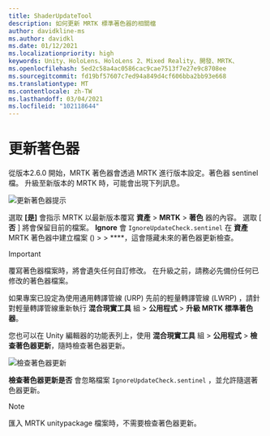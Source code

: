 ```yaml
---
title: ShaderUpdateTool
description: 如何更新 MRTK 標準著色器的相關檔
author: davidkline-ms
ms.author: davidkl
ms.date: 01/12/2021
ms.localizationpriority: high
keywords: Unity、HoloLens、HoloLens 2、Mixed Reality、開發、MRTK、
ms.openlocfilehash: 5ed2c58a4ac0586cac9cae7513f7e27e9c8708ee
ms.sourcegitcommit: fd19bf57607c7ed94a849d4cf606bba2bb93e668
ms.translationtype: MT
ms.contentlocale: zh-TW
ms.lasthandoff: 03/04/2021
ms.locfileid: "102118644"
---
```

# <a name="updating-shaders"></a>更新著色器

從版本2.6.0 開始，MRTK 著色器會透過 MRTK 進行版本設定。著色器 sentinel 檔。 升級至新版本的 MRTK 時，可能會出現下列訊息。

![更新著色器提示](../images/tools/UpdateShaderPrompt.png)

選取 **[是]** 會指示 MRTK 以最新版本覆寫 **資產**  >  **MRTK**  >  **著色** 器的內容。 選取 [ **否** ] 將會保留目前的檔案。 **Ignore** 會 `IgnoreUpdateCheck.sentinel` 在 **資產** MRTK 著色器中建立檔案 ()  >    >  ****，這會隱藏未來的著色器更新檢查。

> [!IMPORTANT]
> 覆寫著色器檔案時，將會遺失任何自訂修改。 在升級之前，請務必先備份任何已修改的著色器檔案。
>
> 如果專案已設定為使用通用轉譯管線 (URP) 先前的輕量轉譯管線 (LWRP) ，請針對輕量轉譯管線重新執行 **混合現實工具** 組 > **公用程式** >
>  **升級 MRTK 標準著色器**。

您也可以在 Unity 編輯器的功能表列上，使用 **混合現實工具** 組  >  **公用程式**  >  **檢查著色器更新**，隨時檢查著色器更新。

![檢查著色器更新](../images/tools/ShaderUpdateMenu.png)

**檢查著色器更新是否** 會忽略檔案 `IgnoreUpdateCheck.sentinel` ，並允許隨選著色器更新。

> [!NOTE]
> 匯入 MRTK unitypackage 檔案時，不需要檢查著色器更新。
